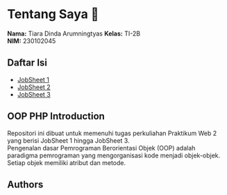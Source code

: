 # Tentang Saya 👋

**Nama:** Tiara Dinda Arumningtyas 
**Kelas:** TI-2B  
**NIM:** 230102045 

## Daftar Isi

- [JobSheet 1](jobsheet_1/README.md)
- [JobSheet 2](jobsheet_2/README.md)
- [JobSheet 3](jobsheet_3/README.md)

## OOP PHP Introduction

Repositori ini dibuat untuk memenuhi tugas perkuliahan Praktikum Web 2 yang berisi JobSheet 1 hingga JobSheet 3.  
Pengenalan dasar Pemrograman Berorientasi Objek (OOP) adalah paradigma pemrograman yang mengorganisasi kode menjadi objek-objek. Setiap objek memiliki atribut dan metode.

## Authors
